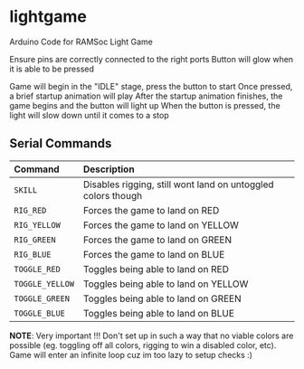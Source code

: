 # lightgame
Arduino Code for RAMSoc Light Game

Ensure pins are correctly connected to the right ports
Button will glow when it is able to be pressed

Game will begin in the "IDLE" stage, press the button to start
Once pressed, a brief startup animation will play
After the startup animation finishes, the game begins and the button will light up
When the button is pressed, the light will slow down until it comes to a stop

## Serial Commands

| Command | Description                       |
| :-------- | :-------------------------------- |
| `SKILL` | Disables rigging, still wont land on untoggled colors though|
| `RIG_RED` | Forces the game to land on RED|
| `RIG_YELLOW` | Forces the game to land on YELLOW|
| `RIG_GREEN` | Forces the game to land on GREEN|
| `RIG_BLUE` | Forces the game to land on BLUE|
| `TOGGLE_RED` | Toggles being able to land on RED|
| `TOGGLE_YELLOW` | Toggles being able to land on YELLOW|
| `TOGGLE_GREEN` | Toggles being able to land on GREEN|
| `TOGGLE_BLUE` | Toggles being able to land on BLUE|

**NOTE**: Very important !!! Don't set up in such a way that no viable colors are possible (eg. toggling off all colors, rigging to win a disabled color, etc). Game will enter an infinite loop cuz im too lazy to setup checks :)